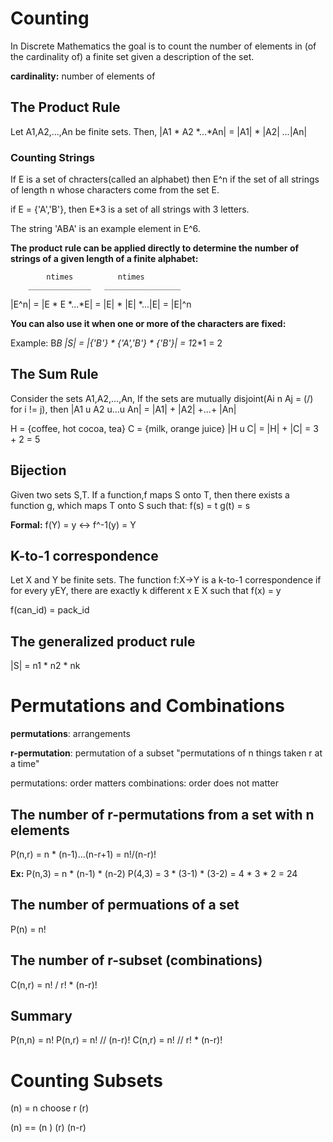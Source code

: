 # Counting

In Discrete Mathematics the goal is to count the number of elements in (of the cardinality of) a finite set given a description of the set.

**cardinality:** number of elements of

## The Product Rule

Let A1,A2,...,An be finite sets. Then,
|A1 * A2 *...*An| = |A1| * |A2| *...*|An|

### Counting Strings

If E is a set of chracters(called an alphabet) then E^n if the set of all strings of length n whose characters come from the set E.

if E = {'A','B'}, then E*3 is a set of all strings with 3 letters.

The string 'ABA' is an example element in E^6.

**The product rule can be applied directly to determine the number of strings of a given length of a finite alphabet:**

            ntimes          ntimes
        ______________   _________________
|E^n| = |E * E *...*E| = |E| * |E| *...|E| = |E|^n

**You can also use it when one or more of the characters are fixed:**

Example: B*B
|S| = |{'B'} * {'A','B'} * {'B'}| =  1*2*1 = 2

## The Sum Rule

Consider the sets A1,A2,...,An, If the sets are mutually disjoint(Ai n Aj = (/) for i != j), then |A1 u A2 u...u An| = |A1| + |A2| +...+ |An|

H = {coffee, hot cocoa, tea}
C = {milk, orange juice}
|H u C| = |H| + |C|
        = 3 + 2
        = 5

## Bijection

Given two sets S,T. If a function,f maps S onto T, then there exists a function g, which maps T onto S such that:
f(s) = t
g(t) = s

**Formal:**
f(Y) = y <-> f^-1(y) = Y

## K-to-1 correspondence

Let X and Y be finite sets. The function f:X->Y is a k-to-1 correspondence if for every yEY, there are exactly k different x E X such that f(x) = y

f(can_id) = pack_id

## The generalized product rule

|S| = n1 * n2 * nk

# Permutations and Combinations

**permutations**: arrangements

**r-permutation**: permutation of a subset
"permutations of n things taken r at a time"

permutations: order matters
combinations: order does not matter

## The number of r-permutations from a set with n elements

P(n,r) = n * (n-1)...(n-r+1) = n!/(n-r)!

**Ex:**
P(n,3) = n * (n-1) * (n-2)
P(4,3) = 3 * (3-1) * (3-2)
       = 4 * 3 * 2
       = 24

## The number of permuations of a set

P(n) = n!

## The number of r-subset (combinations)

C(n,r) = n! / r! * (n-r)!

## Summary

P(n,n) = n!
P(n,r) = n! // (n-r)!
C(n,r) = n! // r! *  (n-r)!

# Counting Subsets

(n) = n choose r
(r)

(n) == (n  )
(r)    (n-r)
